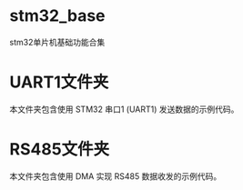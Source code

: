 # stm32_base
stm32单片机基础功能合集

# UART1文件夹
本文件夹包含使用 STM32 串口1 (UART1) 发送数据的示例代码。
# RS485文件夹
本文件夹包含使用 DMA 实现 RS485 数据收发的示例代码。

